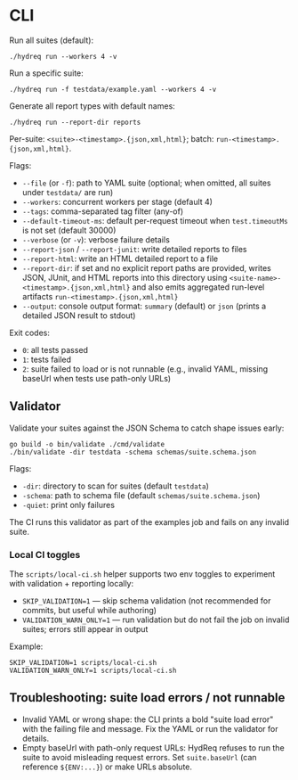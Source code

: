 # CLI

Run all suites (default):
```
./hydreq run --workers 4 -v
```

Run a specific suite:
```
./hydreq run -f testdata/example.yaml --workers 4 -v
```

Generate all report types with default names:
```
./hydreq run --report-dir reports
```
Per-suite: `<suite>-<timestamp>.{json,xml,html}`; batch: `run-<timestamp>.{json,xml,html}`.

Flags:
- `--file` (or `-f`): path to YAML suite (optional; when omitted, all suites under `testdata/` are run)
- `--workers`: concurrent workers per stage (default 4)
- `--tags`: comma-separated tag filter (any-of)
- `--default-timeout-ms`: default per-request timeout when `test.timeoutMs` is not set (default 30000)
- `--verbose` (or `-v`): verbose failure details
- `--report-json` / `--report-junit`: write detailed reports to files
- `--report-html`: write an HTML detailed report to a file
- `--report-dir`: if set and no explicit report paths are provided, writes JSON, JUnit, and HTML reports into this directory using `<suite-name>-<timestamp>.{json,xml,html}` and also emits aggregated run-level artifacts `run-<timestamp>.{json,xml,html}`
- `--output`: console output format: `summary` (default) or `json` (prints a detailed JSON result to stdout)

Exit codes:
- `0`: all tests passed
- `1`: tests failed
- `2`: suite failed to load or is not runnable (e.g., invalid YAML, missing baseUrl when tests use path-only URLs)

## Validator

Validate your suites against the JSON Schema to catch shape issues early:

```
go build -o bin/validate ./cmd/validate
./bin/validate -dir testdata -schema schemas/suite.schema.json
```

Flags:
- `-dir`: directory to scan for suites (default `testdata`)
- `-schema`: path to schema file (default `schemas/suite.schema.json`)
- `-quiet`: print only failures

The CI runs this validator as part of the examples job and fails on any invalid suite.

### Local CI toggles

The `scripts/local-ci.sh` helper supports two env toggles to experiment with validation + reporting locally:

- `SKIP_VALIDATION=1` — skip schema validation (not recommended for commits, but useful while authoring)
- `VALIDATION_WARN_ONLY=1` — run validation but do not fail the job on invalid suites; errors still appear in output

Example:
```
SKIP_VALIDATION=1 scripts/local-ci.sh
VALIDATION_WARN_ONLY=1 scripts/local-ci.sh
```

## Troubleshooting: suite load errors / not runnable

- Invalid YAML or wrong shape: the CLI prints a bold "suite load error" with the failing file and message. Fix the YAML or run the validator for details.
- Empty baseUrl with path-only request URLs: HydReq refuses to run the suite to avoid misleading request errors. Set `suite.baseUrl` (can reference `${ENV:...}`) or make URLs absolute.
